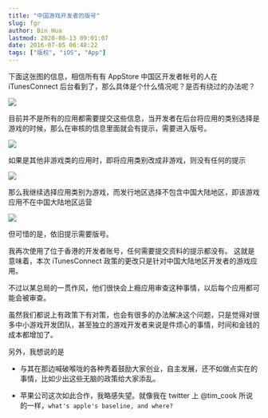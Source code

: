 ```yaml
---
title: "中国游戏开发者的版号"
slug: fgr
author: Bin Hua
lastmod: 2020-08-13 09:01:07
date: 2016-07-05 06:48:22
tags: ["版权", "iOS", "App"]
---
```


下面这张图的信息，相信所有有 AppStore 中国区开发者帐号的人在 iTunesConnect 后台看到了，那么具体是个什么情况呢？是否有绕过的办法呢？

![](/imgs/fgr_01.png)

目前并不是所有的应用都需要提交这些信息，当开发者在后台将应用的类别选择是游戏的时候，那么在审核的信息里面就会有提示，需要进入版号。

![](/imgs/fgr_02.png)

如果是其他非游戏类的应用时，即将应用类别改成非游戏，则没有任何的提示

![](/imgs/fgr_04.png)

那么我继续选择应用类别为游戏，而发行地区选择不包含中国大陆地区，即该游戏应用不在中国大陆地区运营

![](/imgs/fgr_04.png)

但可惜的是，依旧提示需要版号。

我再次使用了位于香港的开发者账号，任何需要提交资料的提示都没有。
这就是意味着，本次 iTunesConnect 政策的更改只是针对中国大陆地区开发者的游戏应用。

不过以某总局的一贯作风，他们很快会上瘾应用审查这种事情，以后每个应用都可能会被审查。

虽然我们都说上有政策下有对策，也会有很多的办法解决这个问题，只是觉得对很多中小游戏开发团队，甚至独立的游戏开发者来说是件烦心的事情，时间和金钱的成本都增加了。

另外，我想说的是

- 与其在那边喊破喉咙的各种秀着鼓励大家创业，自主发展，还不如做点实在的事情，比如少出这些无脑的政策给大家添乱。

- 苹果公司这次如此合作，我略感失望。就像我在 twitter 上 @tim_cook 所说的一样，`what's apple's baseline, and where?` 